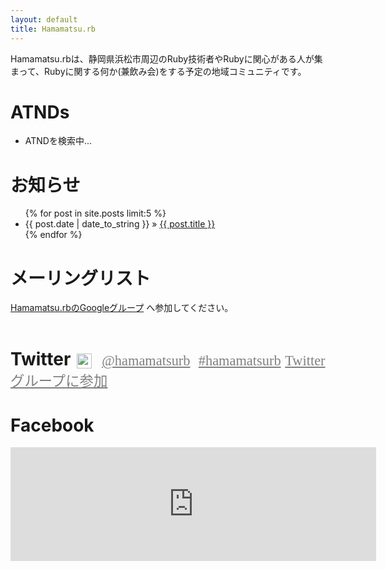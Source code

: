 ```yaml
---
layout: default
title: Hamamatsu.rb
---
```


Hamamatsu.rbは、静岡県浜松市周辺のRuby技術者やRubyに関心がある人が集まって、Rubyに関する何か(兼飲み会)をする予定の地域コミュニティです。

# ATNDs
<ul class="events event-dest" ><li>ATNDを検索中...</li></ul>

# お知らせ
<ul class="posts">
{% for post in site.posts limit:5 %}
<li><span>{{ post.date | date_to_string }}</span> &raquo; <a href="{{ post.url }}">{{ post.title }}</a></li>
{% endfor %}
</ul>

# メーリングリスト

[Hamamatsu.rbのGoogleグループ](https://groups.google.com/group/hamamatsu-rb?hl=ja) へ参加してください。

<h1 style="margin-top: 2em">
Twitter
<a href="http://twitter.com/#!/hamamatsurb"><img src="http://a2.twimg.com/sticky/default_profile_images/default_profile_5_normal.png" width="24" height="24" style="vertical-align: middle; margin: 0 3px"></a>&nbsp;
<a href="http://twitter.com/#!/hamamatsurb" style="font: 0.8em normal; color: gray">@hamamatsurb</a>&nbsp;
<a href="http://twitter.com/#!/search/%23hamamatsurb" style="font: 0.8em normal; color: gray">#hamamatsurb</a>
<a href="http://twitter.com/?status=@hamamatsurb%20subscribe" style="font: 0.8em normal; color: gray">Twitterグループに参加</a>
</h1>
<div id="members"></div>

# Facebook
<iframe src="http://www.facebook.com/plugins/likebox.php?href=https%3A%2F%2Fwww.facebook.com%2Fpages%2FHamamatsurb%2F196508373706679&amp;width=585&amp;colorscheme=light&amp;show_faces=true&amp;stream=false&amp;header=false&amp;height=182" scrolling="no" frameborder="0" style="border:none; overflow:hidden; width:585px; height:182px;" allowTransparency="true"></iframe>

<script type="text/javascript" src="http://code.jquery.com/jquery-1.8.3.min.js"></script>
<script type="text/javascript" src="js/underscore.string.min.js"></script>
<script type="text/javascript" src="js/jquery.tmpl.min.js"></script>

<script>
jQuery(function(){
  $.ajax({
    url: 'http://api.twitter.com/1/hamamatsurb/hamamatsu-rb/members.json',
    dataType: 'jsonp',
    success: function(data, dataType) {
      $.each(data.users, function(i, user) {
	var name = user.screen_name;
	var href = 'http://twitter.com/' + user.screen_name;
	var src = user.profile_image_url;
	var link = $('<a href="' + href + '" title="' + name + '"><img src="' + src + '" width="48" height="48" /></a>');
        $("#members").append(link);
      });
    },
    error: function(XMLHttpRequest, status, errorThrown) {
      console.log(status);
      $("#members").html("Oops, Something Is Wrong...");
    }
  });
});
</script>

<script id="event-template-future" type="text/x-jquery-tmpl">
  <li class="event future">
    <div>
      <h2 class="event_title"><a class="link" href="${event_url}" ref="external">${title}</a></h2>
      &laquo; <span class="started_at">${started_at_string}</span>
    </div>
    <span class="catch">${catch_val}</span>
  </li>
</script>
<script id="event-template-past" type="text/x-jquery-tmpl">
  <li class="event past">
    <div>
      <h2 class="event_title"><a class="link" href="${event_url}" ref="external">${title}</a></h2>
      &laquo; <span class="started_at">${started_at_string}</span>
    </div>
    <span class="catch">${catch_val}</span>
  </li>
</script>
<script type="text/javascript">
  $(function(){
    $.ajax({
      url: 'http://api.atnd.org/events/',
      dataType: 'jsonp',
      data: 'keyword=hamamatsu.rb&count=5&format=jsonp',
      success: function(result){
        $(".event-dest").empty();
        for(var i = 0; i < result.events.length; i++){
            var event = result.events[i];

            var day = new Date(event.started_at);
            var ended_at = new Date(event.ended_at);
            var weeks = "日月火水木金土";
            event.started_at_string = _.str.sprintf("%d年%02d月%02d日(%s) %d:%02d〜", day.getFullYear(), day.getMonth() + 1, day.getDate(), weeks[day.getDay()], day.getHours(), day.getMinutes());
            event.catch_val = event.catch // catchは予約後のためかtmplがエラーを起こすので
            event.is_future = (new Date().getTime()) < ended_at.getTime();

            $("#event-template-" + (event.is_future ? "future" : "past")).tmpl(event).appendTo(".event-dest");
        }
      },
      error: function(XMLHttpRequest, status, errorThrown) {
        console.log(status);
        $(".event-dest").html("Oops, Something Is Wrong...");
      }
    });
  });
</script>
